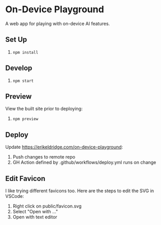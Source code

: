 # On-Device Playground

A web app for playing with on-device AI features.

## Set Up

1. `npm install`

## Develop

1. `npm start`

## Preview

View the built site prior to deploying:

1. `npm preview`

## Deploy

Update https://erikeldridge.com/on-device-playground:

1. Push changes to remote repo
2. GH Action defined by .github/workflows/deploy.yml runs on change 

## Edit Favicon

I like trying different favicons too. Here are the steps to edit the SVG in VSCode:

1. Right click on public/favicon.svg
2. Select "Open with ..."
3. Open with text editor

